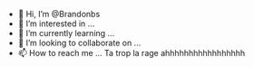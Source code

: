 - 👋 Hi, I’m @Brandonbs
- 👀 I’m interested in ...
- 🌱 I’m currently learning ...
- 💞️ I’m looking to collaborate on ...
- 📫 How to reach me ...
Ta trop la rage  ahhhhhhhhhhhhhhhhh
<!---
Brandonbs/Brandonbs is a ✨ special ✨ repository because its `README.md` (this file) appears on your GitHub profile.
You can click the Preview link to take a look at your changes.
--->
